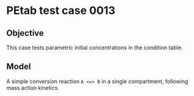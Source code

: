 # PEtab test case 0013

## Objective

This case tests parametric initial concentrations in the condition table.

## Model

A simple conversion reaction `A <=> B` in a single compartment, following
mass action kinetics.
